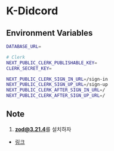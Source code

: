 # K-Didcord

## Environment Variables

```bash
DATABASE_URL=

# Clerk
NEXT_PUBLIC_CLERK_PUBLISHABLE_KEY=
CLERK_SECRET_KEY=

NEXT_PUBLIC_CLERK_SIGN_IN_URL=/sign-in
NEXT_PUBLIC_CLERK_SIGN_UP_URL=/sign-up
NEXT_PUBLIC_CLERK_AFTER_SIGN_IN_URL=/
NEXT_PUBLIC_CLERK_AFTER_SIGN_UP_URL=/
```

## Note

1. **zod@3.21.4**를 설치하자

- [링크](https://github.com/colinhacks/zod/issues/2663)
